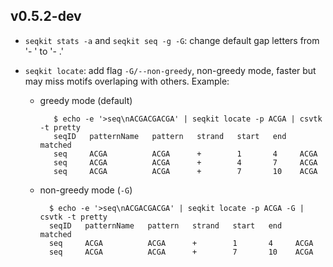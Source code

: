 ## v0.5.2-dev

- `seqkit stats -a` and `seqkit seq -g -G`: change default gap letters from '- ' to '- .'
- `seqkit locate`: add flag `-G/--non-greedy`, non-greedy mode,
 faster but may miss motifs overlaping with others. Example:

    - greedy mode (default)

             $ echo -e '>seq\nACGACGACGA' | seqkit locate -p ACGA | csvtk -t pretty
             seqID   patternName   pattern   strand   start   end   matched
             seq     ACGA          ACGA      +        1       4     ACGA
             seq     ACGA          ACGA      +        4       7     ACGA
             seq     ACGA          ACGA      +        7       10    ACGA

    - non-greedy mode (`-G`)

            $ echo -e '>seq\nACGACGACGA' | seqkit locate -p ACGA -G | csvtk -t pretty
            seqID   patternName   pattern   strand   start   end   matched
            seq     ACGA          ACGA      +        1       4     ACGA
            seq     ACGA          ACGA      +        7       10    ACGA
